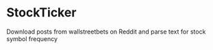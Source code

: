 # StockTicker
Download posts from wallstreetbets on Reddit and parse text for stock symbol frequency
